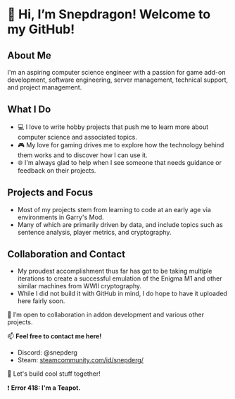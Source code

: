 # 👋 Hi, I’m Snepdragon! Welcome to my GitHub!

## About Me
I'm an aspiring computer science engineer with a passion for game add-on development, software engineering, server management, technical support, and project management.

## What I Do
- 💻 I love to write hobby projects that push me to learn more about computer science and associated topics.
- 🎮 My love for gaming drives me to explore how the technology behind them works and to discover how I can use it.
- 🌐 I'm always glad to help when I see someone that needs guidance or feedback on their projects.

## Projects and Focus
- Most of my projects stem from learning to code at an early age via environments in Garry's Mod.
- Many of which are primarily driven by data, and include topics such as sentence analysis, player metrics, and cryptography.

## Collaboration and Contact
- My proudest accomplishment thus far has got to be taking multiple iterations to create a successful emulation of the Enigma M1 and other similar machines from WWII cryptography.
- While I did not build it with GitHub in mind, I do hope to have it uploaded here fairly soon.

💞 I’m open to collaboration in addon development and various other projects.

📫 **Feel free to contact me here!**
- Discord: @snepderg
- Steam: [steamcommunity.com/id/snepderg/](https://steamcommunity.com/id/snepderg/)

🚀 Let's build cool stuff together!

❗ **Error 418: I'm a Teapot.**

<!---
banoargeek/banoargeek is a ✨ special ✨ repository because its `README.md` (this file) appears on your GitHub profile.
You can click the Preview link to take a look at your changes.
--->

